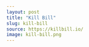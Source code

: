 ```yaml
---
layout: post
title: "Kill Bill"
slug: kill-bill
source: https://killbill.io/
image: kill-bill.png
---
```


